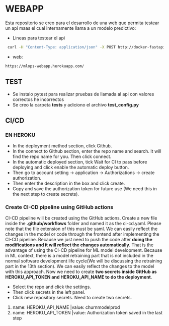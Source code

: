 # WEBAPP

Esta repositorio se creo para el desarrollo de una web que permita testear un api maas el cual internamente llama a un modelo predictivo:

- Lineas para testear el api
```bash
 curl -H "Content-Type: application/json" -X POST http://docker-fastapi-joenvihe.herokuapp.com/predict -d '{"age":"13","duration":"1","month":"1","date":"1","balance":"1","pout":"1","job":"1","camp":"1","contact":"1","house":"1"}
```

- web:
```bash
https://mlops-webapp.herokuapp.com/
```

## TEST
- Se instalo pytest para realizar pruebas de llamada al api con valores correctos he incorrectos
- Se creo la carpeta **tests** y adiciono el archivo **test_config.py**


## CI/CD

### EN HEROKU
* In the deployment method section, click Github.
* In the connect to Github section, enter the repo name and search. It will find the repo name for you. Then click connect.
* In the automatic deployed section, tick Wait for CI to pass before deploying and click enable the automatic deploy button.
* Then go to account setting → application → Authorizations → create authorization.
* Then enter the description in the box and click create.
* Copy and save the authorization token for future use (We need this in the next step to create secrets).

### Create CI-CD pipeline using GitHub actions
CI-CD pipeline will be created using the GitHub actions. Create a new file inside the **.github/workflows** folder and named it as the ci-cd.yaml. Please note that the file extension of this must be yaml.
We can easily reflect the changes in the model or code through the frontend after implementing the CI-CD pipeline. Because we just need to push the code after **doing the modifications and it will reflect the changes automatically**. That is the advantage of using the CI-CD pipeline for ML model development. Because in ML context, there is a model retraining part that is not included in the normal software development life cycle(We will be discussing the retraining part in the 13th section). We can easily reflect the changes to the model with this approach.
Now we need to create **two secrets inside GitHub as HEROKU_API_TOKEN and HEROKU_API_NAME to do the deployment**.
* Select the repo and click the settings.
* Then click secrets in the left panel.
* Click new repository secrets. Need to create two secrets.
1. name: HEROKU_API_NAME |value: churnmodelprod
2. name: HEROKU_API_TOKEN |value: Authorization token saved in the last step